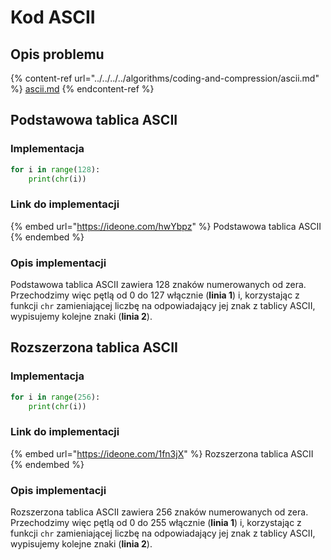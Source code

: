 # Kod ASCII

## Opis problemu

{% content-ref url="../../../../algorithms/coding-and-compression/ascii.md" %}
[ascii.md](../../../../algorithms/coding-and-compression/ascii.md)
{% endcontent-ref %}

## Podstawowa tablica ASCII

### Implementacja

```python
for i in range(128):
    print(chr(i))
```

### Link do implementacji

{% embed url="https://ideone.com/hwYbpz" %}
Podstawowa tablica ASCII
{% endembed %}

### Opis implementacji

Podstawowa tablica ASCII zawiera 128 znaków numerowanych od zera. Przechodzimy więc pętlą od 0 do 127 włącznie (**linia 1**) i, korzystając z funkcji `chr` zamieniającej liczbę na odpowiadający jej znak z tablicy ASCII, wypisujemy kolejne znaki (**linia 2**).

## Rozszerzona tablica ASCII

### Implementacja

```python
for i in range(256):
    print(chr(i))
```

### Link do implementacji

{% embed url="https://ideone.com/1fn3jX" %}
Rozszerzona tablica ASCII
{% endembed %}

### Opis implementacji

Rozszerzona tablica ASCII zawiera 256 znaków numerowanych od zera. Przechodzimy więc pętlą od 0 do 255 włącznie (**linia 1**) i, korzystając z funkcji `chr` zamieniającej liczbę na odpowiadający jej znak z tablicy ASCII, wypisujemy kolejne znaki (**linia 2**).

